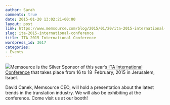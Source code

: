 ```yaml
---
author: Sarah
comments: true
date: 2015-01-20 13:02:21+00:00
layout: post
link: https://www.memsource.com/blog/2015/01/20/ita-2015-international-conference/
slug: ita-2015-international-conference
title: ITA 2015 International Conference
wordpress_id: 3617
categories:
- Events
---
```


[![](/wp-content/uploads/2015/01/image001-12.jpg)](http://www.ita.org.il/index.php?cnt=_conferences&lang=english)Memsource is the Silver Sponsor of this year’s[ ITA International Conference](http://www.ita.org.il/index.php?cnt=_conferences&lang=english) that takes place from 16 to 18  February, 2015 in Jerusalem, Israel.<!-- more -->



David Canek, Memsource CEO, will hold a presentation about the latest trends in the translation industry. We will also be exhibiting at the conference. Come visit us at our booth!
